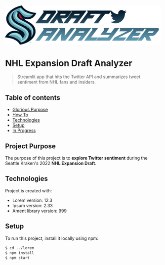 ![Draft Analyzer](assets/nhl_app_logo.png "2022 NHL Expansion Draft Analyzer Streamlit App")

# NHL Expansion Draft Analyzer
> Streamlit app that hits the Twitter API and summarizes tweet sentiment from NHL fans and insiders.

## Table of contents
* [Glorious Purpose](#glorious-purpose)
* [How To](#how-to)
* [Technologies](#technologies)
* [Setup](#setup)
* [In Progress](#in-progress)

## Project Purpose
The purpose of this project is to **explore Twitter sentiment** during the Seattle Kraken's 2022 **NHL Expansion Draft**.
            
## Technologies
Project is created with:
* Lorem version: 12.3
* Ipsum version: 2.33
* Ament library version: 999
            
## Setup
To run this project, install it locally using npm:

```
$ cd ../lorem
$ npm install
$ npm start
```
